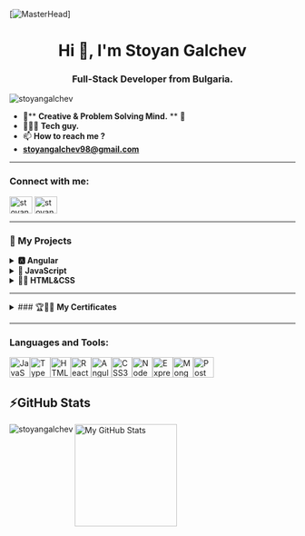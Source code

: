 [![MasterHead](https://i.pinimg.com/originals/81/17/8b/81178b47a8598f0c81c4799f2cdd4057.gif)]
<h1 align="center">Hi 👋, I'm Stoyan Galchev</h1>
<h3 align="center"> Full-Stack Developer from Bulgaria.</h3>


<p align="left"> <img src="https://komarev.com/ghpvc/?username=stoyangalchev&label=Profile%20views&color=0e75b6&style=flat" alt="stoyangalchev" /> </p>


- 🌱** <b>Creative & Problem Solving Mind.</b> ** 🧠  
- 👨🏻‍💻 <b>Tech guy.</b>
- 📫 <b>How to reach me ?</b>
- **stoyangalchev98@gmail.com**
<hr>
<h3 align="left">Connect with me:</h3>
<p align="left">
<a href="https://instagram.com/stoyan_galchev" target="blank"><img align="center" src="https://raw.githubusercontent.com/rahuldkjain/github-profile-readme-generator/master/src/images/icons/Social/instagram.svg" alt="stoyangalchev_" height="30" width="40" /></a>
   <a href="https://www.linkedin.com/in/stoyan-galchev-21612a274/" rel="nofollow"><img align="center" src="https://raw.githubusercontent.com/rahuldkjain/github-profile-readme-generator/master/src/images/icons/Social/linked-in-alt.svg" alt="stoyan-galchev-21612a274/" height="30" width="40" style="max-width: 100%;"></a>
</p>

<hr>

### 🔑 My Projects

<details><summary><b>🅰️  Angular</b></summary>
   <ul>
   <li><a href="https://stoyangalchev.github.io/Webflix/home">Webflix</a></li>
  </ul>
</details>

<details><summary><b>👾  JavaScript</b></summary>
   <ul>
   <li><a href="https://stoyangalchev.github.io/Slider/">Slider</a></li>
   <li><a href="https://stoyangalchev.github.io/Simple-Timer/">Timer</a></li>
   <li><a href="https://stoyangalchev.github.io/Aim-Game/">Aim Game</a></li>
   <li><a href="https://stoyangalchev.github.io/To-Do-List/">To Do List</a></li>
   <li><a href="https://stoyangalchev.github.io/Gallery-Of-Cards/">Gallery Of Cards</a></li>
  </ul>
</details>

<details><summary><b>👨‍🚀  HTML&CSS</b></summary>
   <ul>
    <li><a href="https://stoyangalchev.github.io/Simple-Page/">The landing page</a></li>
  </ul>
</details>
<hr>
<details><summary>### 🏆📃📝 <b>My Certificates</b> </summary>
   <ul>
   <li><a href="https://github.com/StoyanGalchev/StoyanGalchev/assets/119026878/9ad1ca01-756c-452e-8f81-240d73014c2a">Programing Basic</a></li>
  <li><a href="https://github.com/StoyanGalchev/StoyanGalchev/assets/119026878/9d89477a-7bbe-4439-a6d8-2e3452ab4611">Programing Fundamentals</></li>
  <li><a href="https://github.com/StoyanGalchev/StoyanGalchev/assets/119026878/45be93ab-8198-46f6-9b64-c46523ad56d9">JS Advanced</a></li>
  <li><a href="https://github.com/StoyanGalchev/StoyanGalchev/assets/119026878/c5986f2e-30f6-49ac-8bf1-1e6c94158e61">JS Application</a></li>
  <li><a href="https://github.com/StoyanGalchev/StoyanGalchev/assets/119026878/90caca0d-9eb5-419d-8e98-69de15238a2c">JS Back-End</a></li>
  <li><a href="https://github.com/StoyanGalchev/StoyanGalchev/assets/119026878/913725d1-5f16-4d35-a912-2ea05ab89d0c">IT Career Buster</a></li>
</ul>
 </details>
   <hr>
<h3 align="left">Languages and Tools:</h3>
<p align="left">
<a href="https://developer.mozilla.org/en-US/docs/Web/JavaScript" target="_blank" rel="noreferrer"><img src="https://raw.githubusercontent.com/danielcranney/readme-generator/main/public/icons/skills/javascript-colored.svg" width="36" height="36" alt="JavaScript" /></a><a href="https://www.typescriptlang.org/" target="_blank" rel="noreferrer"><img src="https://raw.githubusercontent.com/danielcranney/readme-generator/main/public/icons/skills/typescript-colored.svg" width="36" height="36" alt="TypeScript" /></a><a href="https://developer.mozilla.org/en-US/docs/Glossary/HTML5" target="_blank" rel="noreferrer"><img src="https://raw.githubusercontent.com/danielcranney/readme-generator/main/public/icons/skills/html5-colored.svg" width="36" height="36" alt="HTML5" /></a><a href="https://reactjs.org/" target="_blank" rel="noreferrer"><img src="https://raw.githubusercontent.com/danielcranney/readme-generator/main/public/icons/skills/react-colored.svg" width="36" height="36" alt="React" /></a><a href="https://angular.io/" target="_blank" rel="noreferrer"><img src="https://raw.githubusercontent.com/danielcranney/readme-generator/main/public/icons/skills/angularjs-colored.svg" width="36" height="36" alt="Angular" /></a><a href="https://www.w3.org/TR/CSS/#css" target="_blank" rel="noreferrer"><img src="https://raw.githubusercontent.com/danielcranney/readme-generator/main/public/icons/skills/css3-colored.svg" width="36" height="36" alt="CSS3" /></a><a href="https://nodejs.org/en/" target="_blank" rel="noreferrer"><img src="https://raw.githubusercontent.com/danielcranney/readme-generator/main/public/icons/skills/nodejs-colored.svg" width="36" height="36" alt="NodeJS" /></a><a href="https://expressjs.com/" target="_blank" rel="noreferrer"><img src="https://encrypted-tbn0.gstatic.com/images?q=tbn:ANd9GcR4u94u1wfOumlFo5J_RA2gwV15UlurUretU3FzX50SuA&s" width="36" height="36" alt="Express" /></a><a href="https://www.mongodb.com/" target="_blank" rel="noreferrer"><img src="https://raw.githubusercontent.com/danielcranney/readme-generator/main/public/icons/skills/mongodb-colored.svg" width="36" height="36" alt="MongoDB" /></a><a href="https://www.postman.com/" target="_blank" rel="noreferrer"><img src="https://www.svgrepo.com/show/342128/postman.svg" width="36" height="36" alt="Postman" /></a>
</p>
  
## ⚡GitHub Stats
  <p><img align="left" src="https://github-readme-stats.vercel.app/api/top-langs?username=stoyangalchev&show_icons=true&locale=en&layout=compact&theme=github_dark&hide_border=true" alt="stoyangalchev" /></p>

  <a href="https://github.com/stoyangalchev">
  <img height="180em" alt="My GitHub Stats" src="https://github-readme-stats.vercel.app/api?username=stoyangalchev&show_icons=true&bg_color=00000000&hide_border=true&text_color=9D00FF&count_private=true&include_all_commits=true" [![Top Langs](https://github-readme-stats.vercel.app/api/top-langs/?username=stoyangalchev)](https://github.com/stoyangalchev/github-readme-stats)/>
</a>


